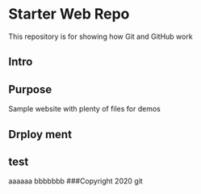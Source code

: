 # Starter Web Repo

This repository is for showing how Git and GitHub work

## Intro

## Purpose

Sample website with plenty of files for demos

## Drploy ment

## test
aaaaaa
bbbbbbb
###Copyright
2020 git